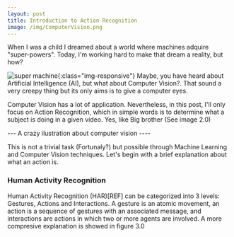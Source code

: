 ```yaml
---
layout: post
title: Introduction to Action Recognition
image: /img/ComputerVision.png
---
```


When I was a child I dreamed about a world where machines adquire "super-powers". 
Today, I'm working hard to make that dream a reality, but how?

![super machine](/img/ComputerVision.png){:class="img-responsive"}
Maybe, you have heard about Artificial Intelligence (AI), but what about Computer Vision?. That sound a very creepy thing but its only aims is to give a computer eyes. 

Computer Vision has a lot of application. Nevertheless, in this post, I'll only focus on Action Recognition, which in simple words is to determine what a subject is doing in a given video. Yes, like Big brother (See image 2.0)

--- A crazy ilustration about computer vision ----


This is not a trivial task (Fortunaly?) but possible through  Machine Learning and Computer Vision techniques. Let's begin with a brief explanation about what an action is. 

### Human Activity Recognition
Human Activity Recognition (HAR)[REF] can be categorized into 3 levels: Gestures, Actions and Interactions. A gesture is an atomic movement, an action is a sequence of gestures with an associated message, and interactions are actions in which two or more agents are involved. A more compresive explanation is showed in figure 3.0
